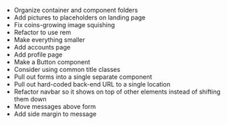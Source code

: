 - Organize container and component folders
- Add pictures to placeholders on landing page
- Fix coins-growing image squishing
- Refactor to use rem
- Make everything smaller
- Add accounts page
- Add profile page
- Make a Button component
- Consider using common title classes
- Pull out forms into a single separate component
- Pull out hard-coded back-end URL to a single location
- Refactor navbar so it shows on top of other elements instead of shifting them down
- Move messages above form
- Add side margin to message